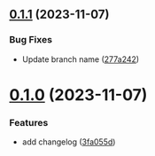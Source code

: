 ## [0.1.1](https://github.com/AshutoshA14/greetings-ci/compare/v0.1.0...v0.1.1) (2023-11-07)


### Bug Fixes

* Update branch name ([277a242](https://github.com/AshutoshA14/greetings-ci/commit/277a242dc32e3d9490e80bab88887504774ba96b))



# [0.1.0](https://github.com/AshutoshA14/greetings-ci/compare/3fa055d05002f372aad6c0cfcab731840687f0e8...v0.1.0) (2023-11-07)


### Features

* add changelog ([3fa055d](https://github.com/AshutoshA14/greetings-ci/commit/3fa055d05002f372aad6c0cfcab731840687f0e8))



